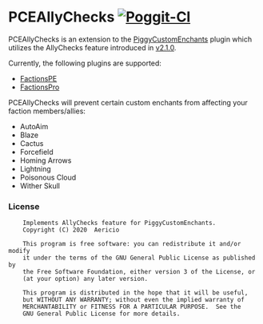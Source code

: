 # PCEAllyChecks [![Poggit-CI](https://poggit.pmmp.io/ci.badge/Aericio/PCEAllyChecks/PCEAllyChecks/master)](https://poggit.pmmp.io/ci/Aericio/PCEAllyChecks/PCEAllyChecks/)

PCEAllyChecks is an extension to the [PiggyCustomEnchants](https://github.com/DaPigGuy/PiggyCustomEnchants/) plugin which utilizes the AllyChecks feature introduced in [v2.1.0](https://github.com/DaPigGuy/PiggyCustomEnchants/pull/257).

Currently, the following plugins are supported:
* [FactionsPE](https://github.com/BlockHorizons/FactionsPE)
* [FactionsPro](https://github.com/poggit-orphanage/FactionsPro)

PCEAllyChecks will prevent certain custom enchants from affecting your faction members/allies:
* AutoAim
* Blaze
* Cactus
* Forcefield
* Homing Arrows
* Lightning
* Poisonous Cloud
* Wither Skull

### License
```
    Implements AllyChecks feature for PiggyCustomEnchants.
    Copyright (C) 2020  Aericio

    This program is free software: you can redistribute it and/or modify
    it under the terms of the GNU General Public License as published by
    the Free Software Foundation, either version 3 of the License, or
    (at your option) any later version.

    This program is distributed in the hope that it will be useful,
    but WITHOUT ANY WARRANTY; without even the implied warranty of
    MERCHANTABILITY or FITNESS FOR A PARTICULAR PURPOSE.  See the
    GNU General Public License for more details.
```
